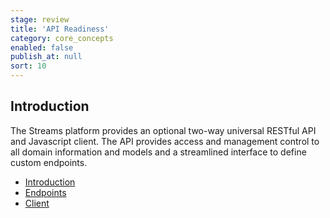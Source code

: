 ```yaml
---
stage: review
title: 'API Readiness'
category: core_concepts
enabled: false
publish_at: null
sort: 10
---
```

## Introduction

The Streams platform provides an optional two-way universal RESTful API and Javascript client. The API provides access and management control to all domain information and models and a streamlined interface to define custom endpoints.

- [Introduction](api/introduction)
- [Endpoints](api/endpoints)
- [Client](api/client)
